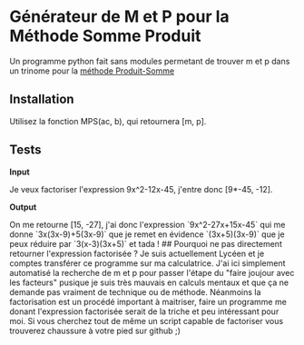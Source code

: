# Générateur de M et P pour la Méthode Somme Produit
Un programme python fait sans modules permetant de trouver m et p dans un trinome pour la [méthode Produit-Somme](https://fr.wikipedia.org/wiki/M%C3%A9thode_du_produit-somme)
## Installation
Utilisez la fonction MPS(ac, b), qui retournera [m, p].
## Tests
<p><b>Input</b></p>
Je veux factoriser l'expression 9x^2-12x-45, j'entre donc [9*-45, -12].
<p><b>Output</b></p>
On me retourne [15, -27], j'ai donc l'expression `9x^2-27x+15x-45` qui me donne `3x(3x-9)+5(3x-9)` que je remet en évidence `(3x+5)(3x-9)` que je peux réduire par `3(x-3)(3x+5)` et tada !
## Pourquoi ne pas directement retourner l'expression factorisée ?
Je suis actuellement Lycéen et je comptes transférer ce programme sur ma calculatrice.
J'ai ici simplement automatisé la recherche de m et p pour passer l'étape du "faire joujour avec les facteurs" pusique je suis très mauvais en calculs mentaux et que ça ne demande pas vraiment de technique ou de méthode.
Néanmoins la factorisation est un procédé important à maitriser, faire un programme me donant l'expression factorisée serait de la triche et peu intéressant pour moi.
Si vous cherchez tout de même un script capable de factoriser vous trouverez chaussure à votre pied sur github ;)
